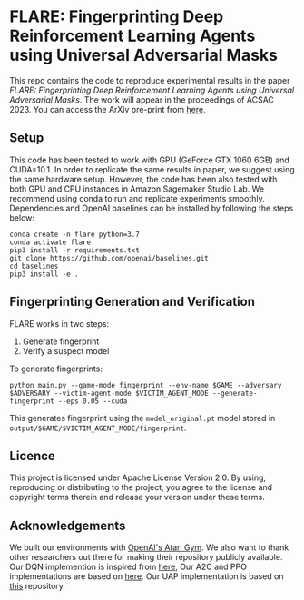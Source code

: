 # FLARE: Fingerprinting Deep Reinforcement Learning Agents using Universal Adversarial Masks
This repo contains the code to reproduce experimental results in the paper *FLARE: Fingerprinting Deep Reinforcement Learning Agents using Universal Adversarial Masks*. The work will appear in the proceedings of ACSAC 2023. You can access the ArXiv pre-print from [here](https://arxiv.org/abs/2307.14751).

## Setup
This code has been tested to work with GPU (GeForce GTX 1060 6GB) and CUDA=10.1. In order to replicate the same results in paper, we suggest using the same hardware setup. However, the code has been also tested with both GPU and CPU instances in Amazon Sagemaker Studio Lab. We recommend using conda to run and replicate experiments smoothly. Dependencies and OpenAI baselines can be installed by following the steps below:
```
conda create -n flare python=3.7
conda activate flare
pip3 install -r requirements.txt
git clone https://github.com/openai/baselines.git
cd baselines
pip3 install -e .
```

## Fingerprinting Generation and Verification

FLARE works in two steps:
1. Generate fingerprint
2. Verify a suspect model

To generate fingerprints:
```
python main.py --game-mode fingerprint --env-name $GAME --adversary $ADVERSARY --victim-agent-mode $VICTIM_AGENT_MODE --generate-fingerprint --eps 0.05 --cuda 
```
This generates fingerprint using the ```model_original.pt``` model stored in `output/$GAME/$VICTIM_AGENT_MODE/fingerprint`.

## Licence
This project is licensed under Apache License Version 2.0. By using, reproducing or distributing to the project, you agree to the license and copyright terms therein and release your version under these terms.

## Acknowledgements
We built our environments with [OpenAI's Atari Gym](https://github.com/gsurma/atari). We also want to thank other researchers out there for making their repository publicly available. Our DQN implemention is inspired from [here](https://github.com/williamd4112/RL-Adventure), Our A2C and PPO implementations are based on [here](https://github.com/ikostrikov/pytorch-a2c-ppo-acktr-gail). Our UAP implementation is based on [this](https://github.com/ferjad/Universal_Adversarial_Perturbation_pytorch) repository. 
